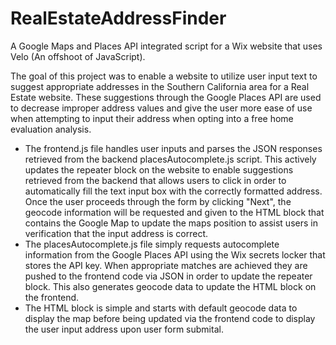 # RealEstateAddressFinder
A Google Maps and Places API integrated script for a Wix website that uses Velo (An offshoot of JavaScript).

The goal of this project was to enable a website to utilize user input text to suggest appropriate addresses in
the Southern California area for a Real Estate website. These suggestions through the Google Places API are used
to decrease improper address values and give the user more ease of use when attempting to input their address
when opting into a free home evaluation analysis.

- The frontend.js file handles user inputs and parses the JSON responses retrieved from the backend placesAutocomplete.js
  script. This actively updates the repeater block on the website to enable suggestions retrieved from the backend
  that allows users to click in order to automatically fill the text input box with the correctly formatted address.
  Once the user proceeds through the form by clicking "Next", the geocode information will be requested and given to
  the HTML block that contains the Google Map to update the maps position to assist users in verification that the
  input address is correct.
- The placesAutocomplete.js file simply requests autocomplete information from the Google Places API using the Wix
  secrets locker that stores the API key. When appropriate matches are achieved they are pushed to the frontend code
  via JSON in order to update the repeater block. This also generates geocode data to update the HTML block on the
  frontend.
- The HTML block is simple and starts with default geocode data to display the map before being updated via the frontend
  code to display the user input address upon user form submital.
